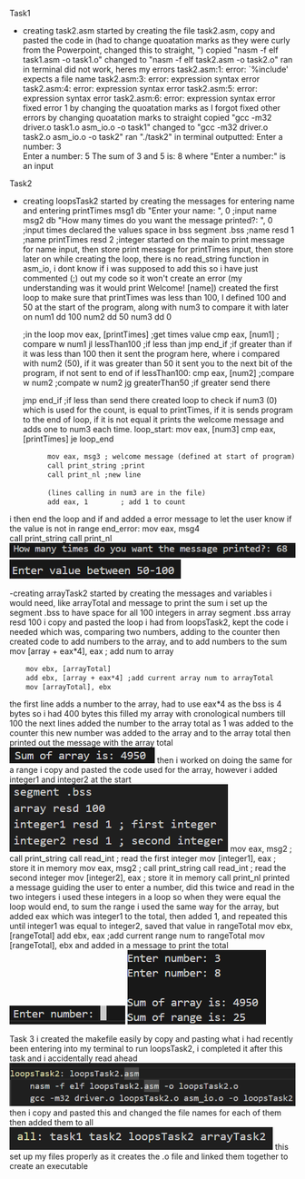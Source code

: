 Task1
- creating task2.asm
started by creating the file task2.asm, copy and pasted the code in (had to change quoatation marks as they were curly from the Powerpoint, changed this to straight, ")
copied "nasm -f elf task1.asm -o task1.o" changed to "nasm -f elf task2.asm -o task2.o" ran in terminal
did not work, heres my errors   task2.asm:1: error: `%include' expects a file name
                                task2.asm:3: error: expression syntax error
                                task2.asm:4: error: expression syntax error
                                task2.asm:5: error: expression syntax error
                                task2.asm:6: error: expression syntax error
fixed error 1 by changing the quoatation marks as I forgot
fixed other errors by changing quoatation marks to straight
copied "gcc -m32 driver.o task1.o asm_io.o -o task1" changed to "gcc -m32 driver.o task2.o asm_io.o -o task2"
ran "./task2" in terminal
    outputted:
        Enter a number: 3     
        Enter a number: 5
        The sum of 3 and 5 is: 8
    where "Enter a number:" is an input

Task2
- creating loopsTask2
started by creating the messages for entering name and entering printTimes
    msg1 db "Enter your name: ", 0 ;input name
    msg2 db "How many times do you want the message printed?: ", 0 ;input times
declared the values space in bss
    segment .bss
    ;name resd 1 ;name
    printTimes resd 2 ;integer
started on the main to print message for name input, then store
                       print message for printTimes input, then store
    later on while creating the loop, there is no read_string function in asm_io, i dont know if i was supposed to add this so i have just commented (;) out my code so it won't create an error
        (my understanding was it would print Welcome! [name])
created the first loop to make sure that printTimes was less than 100, I defined 100 and 50 at the start of the program, along with num3 to compare it with later on
    num1 dd 100
    num2 dd 50
    num3 dd 0

    ;in the loop
    mov eax, [printTimes] ;get times value
    cmp eax, [num1]  ; compare w num1
    jl lessThan100 ;if less than
    jmp end_if ;if greater than
if it was less than 100 then it sent the program here, where i compared with num2 (50), if it was greater than 50 it sent you to the next bit of the program, if not sent to end of if
    lessThan100:
    cmp eax, [num2] ;compare w num2 ;compate w num2
    jg greaterThan50 ;if greater send there

    jmp end_if ;if less than send there
created loop to check if num3 (0) which is used for the count, is equal to printTimes, if it is sends program to the end of loop, if it is not equal it prints the welcome message and adds one to num3 each time.
    loop_start:
            mov eax, [num3]
            cmp eax, [printTimes]
            je loop_end

            mov eax, msg3 ; welcome message (defined at start of program)
            call print_string ;print
            call print_nl ;new line

            (lines calling in num3 are in the file)
            add eax, 1        ; add 1 to count
i then end the loop and if and added a error message to let the user know if the value is not in range
    end_error:
    mov eax, msg4   
    call print_string
    call print_nl
![alt text](image-1.png)
![alt text](image.png)

-creating arrayTask2
started by creating the messages and variables i would need, like arrayTotal and message to print the sum
i set up the segment .bss to have space for all 100 integers in array
    segment .bss
    array resd 100
i copy and pasted the loop i had from loopsTask2, kept the code i needed which was, comparing two numbers, adding to the counter
then created code to add numbers to the array, and to add numbers to the sum
        mov [array + eax*4], eax ; add num to array

        mov ebx, [arrayTotal]
        add ebx, [array + eax*4] ;add current array num to arrayTotal
        mov [arrayTotal], ebx
the first line adds a number to the array, had to use eax*4 as the bss is 4 bytes so i had 400 bytes this filled my array with cronological numbers till 100
the next lines added the number to the array total 
as 1 was added to the counter this new number was added to the array and to the array total
then printed out the message with the array total
![alt text](image-2.png)
then i worked on doing the same for a range
i copy and pasted the code used for the array, however i added integer1 and integer2 at the start
    ![alt text](image-3.png)
    mov eax, msg2 ; 
    call print_string
    call read_int ; read the first integer
    mov [integer1], eax ; store it in memory
    mov eax, msg2 ; 
    call print_string
    call read_int ; read the second integer
    mov [integer2], eax ; store it in memory
    call print_nl
printed a message guiding the user to enter a number, did this twice and read in the two integers
i used these integers in a loop so when they were equal the loop would end, to sum the range i used the same way for the array, but added eax which was integer1 to the total, then added 1, and repeated this until integer1 was equal to integer2, saved that value in rangeTotal
    mov ebx, [rangeTotal]
    add ebx, eax ;add current range num to rangeTotal
    mov [rangeTotal], ebx
and added in a message to print the total
![alt text](image-4.png)
![alt text](image-5.png)

Task 3
i created the makefile easily by copy and pasting what i had recently been entering into my terminal to run loopsTask2, i completed it after this task and i accidentally read ahead
![alt text](image-6.png)
then i copy and pasted this and changed the file names for each of them
then added them to all
![alt text](image-7.png)
this set up my files properly as it creates the .o file and linked them together to create an executable

